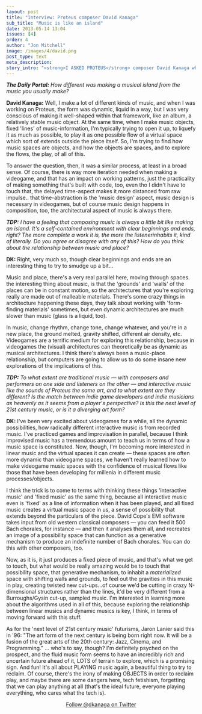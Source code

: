 ```yaml
---
layout: post
title: "Interview: Proteus composer David Kanaga"
sub_title: "Music is like an island"
date: 2013-05-14 13:04
issues: [4]
order: 4
author: "Jon Mitchell"
image: /images/4/david.png
post_type: text
meta_description: 
story_intro: "<strong>I ASKED PROTEUS</strong> composer David Kanaga whether there's a difference between music for games, music for islands, and just plain music."
---
```

***The Daily Portal:** How different was making a musical island from the music you usually make?*

**David Kanaga:** Well, I make a lot of different kinds of music, and when I was working on Proteus, the form was dynamic, liquid in a way, but I was very conscious of making it well-shaped within that framework, like an album, a relatively stable music object. At the same time, when I make music objects, fixed 'lines' of music-information, I'm typically trying to open it up, to liquefy it as much as possible, to play it as one possible flow of a virtual space which sort of extends outside the piece itself. So, I'm trying to find how music spaces are objects, and how the objects are spaces, and to explore the flows, the play, of all of this.

To answer the question, then, it was a similar process, at least in a broad sense. Of course, there is way more iteration needed when making a videogame, and that has an impact on working patterns, just the practicality of making something that's built with code, too, even tho I didn't have to touch that, the delayed time-aspect makes it more distanced from raw impulse.. that time-abstraction is the 'music design' aspect, music design is necessary in videogames, but of course music design happens in composition, too, the architectural aspect of music is always there.

***TDP:** I have a feeling that composing music is always a little bit like making an island. It's a self-contained environment with clear beginnings and ends, right? The more complete a work it is, the more the listenerinhabits it, kind of literally. Do you agree or disagree with any of this? How do you think about the relationship between music and place?*

**DK:** Right, very much so, though clear beginnings and ends are an interesting thing to try to smudge up a bit...

Music and place, there's a very real parallel here, moving through spaces. the interesting thing about music, is that the 'grounds' and 'walls' of the places can be in constant motion, so the architectures that you're exploring really are made out of malleable materials. There's some crazy things in architecture happening these days, they talk about working with 'form-finding materials' sometimes, but even dynamic architectures are much slower than music (glass is a liquid, too).

In music, change rhythm, change tone, change whatever, and you're in a new place, the ground melted, gravity shifted, different air density, etc. Videogames are a terrific medium for exploring this relationship, because in videogames the (visual) architectures can theoretically be as dynamic as musical architectures. I think there's always been a music-place relationship, but computers are going to allow us to do some insane new explorations of the implications of this.

***TDP:** To what extent are traditional music — with composers and performers on one side and listeners on the other — and interactive music like the sounds of Proteus the same art, and to what extent are they different? Is the match between indie game developers and indie musicians as heavenly as it seems from a player's perspective? Is this the next level of 21st century music, or is it a diverging art form?*

**DK:** I've been very excited about videogames for a while, all the dynamic possibilities, how radically different interactive music is from recorded music. I've practiced games and improvisation in parallel, because I think improvised music has a tremendous amount to teach us in terms of how a music space is constituted. Now, though, I'm becoming more interested in linear music and the virtual spaces it can create — these spaces are often more dynamic than videogame spaces, we haven't really learned how to make videogame music spaces with the confidence of musical flows like those that have been developing for millenia in different music processes/objects.

I think the trick is to come to terms with thinking these things 'interactive music' and 'fixed music' as the same thing, because all interactive music even is 'fixed' as a line of information when it has been played, and all fixed music creates a virtual music space in us, a sense of possibility that extends beyond the particulars of the piece. David Cope's EMI software takes input from old western classical composers — you can feed it 500 Bach chorales, for instance — and then it analyses them all, and recreates an image of a possibility space that can function as a generative mechanism to produce an indefinite number of Bach chorales. You can do this with other composers, too.

Now, as it is, it just produces a fixed piece of music, and that's what we get to touch, but what would be really amazing would be to touch that possibility space, that generative mechanism, to inhabit a *materialized* space with shifting walls and grounds, to feel out the gravities in this music in play, creating twisted new cut-ups...of course we'd be cutting in crazy N-dimensional structures rather than the lines, it'd be very different from a Burroughs/Gysin cut-up, sampled music. I'm interested in learning more about the algorithms used in all of this, because exploring the relationship between linear musics and dynamic musics is key, I think, in terms of moving forward with this stuff.

As for the 'next level of 21st century music' futurisms, Jaron Lanier said this in '96: "The art form of the next century is being born right now. It will be a fusion of the great arts of the 20th century: Jazz, Cinema, and Programming." ... who's to say, though? I'm definitely psyched on the prospect, and the fluid music form seems to have an incredibly rich and uncertain future ahead of it, LOTS of terrain to explore, which is a promising sign. And fun! It's all about PLAYING music again, a beautiful thing to try to reclaim. Of course, there's the irony of making OBJECTS in order to reclaim play, and maybe there are some dangers here, tech fetishism, forgetting that we can play anything at all (that's the ideal future, everyone playing everything, who cares what the tech is).

<center><p><a href='https://twitter.com/dkanaga'>Follow @dkanaga on Twitter</a></p></center>